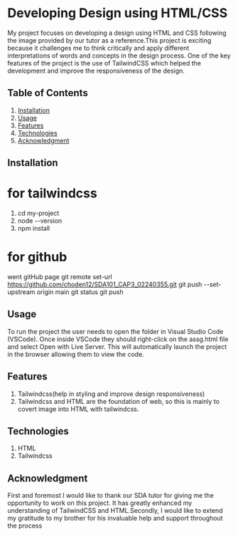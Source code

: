 # Developing Design using HTML/CSS

My project focuses on developing a design using HTML and CSS following the image provided by our tutor as a reference.This project is exciting because it challenges me to think critically and apply different interpretations of words and concepts in the design process. One of the key features of the project is the use of TailwindCSS which helped the development and improve the responsiveness of the design.

## Table of Contents

1. [Installation](#installation)
2. [Usage](#usage)
3. [Features](#features)
4. [Technologies](#technologies)
5. [Acknowledgment](#ackmowledgment)

## Installation
# for tailwindcss
1. cd my-project
2. node --version
3. npm install
# for github
went gitHub page
git remote set-url https://github.com/choden12/SDA101_CAP3_02240355.git
git push --set-upstream origin main
git status
git push

## Usage
To run the project the user needs to open the folder in Visual Studio Code (VSCode). Once inside VSCode they should right-click on the assg.html file and select Open with Live Server. This will automatically launch the project in the browser allowing them to view the code.

## Features
1. Tailwindcss(help in styling and improve design responsiveness)
2. Tailwindcss and HTML are the foundation of web, so this is mainly to covert image into HTML with tailwindcss.

## Technologies
1. HTML
2. Tailwindcss

## Acknowledgment
First and foremost I would like to thank our SDA tutor for giving me the opportunity to work on this project. It has greatly enhanced my understanding of TailwindCSS and HTML.Secondly, I would like to extend my gratitude to my brother for his invaluable help and support throughout the process


